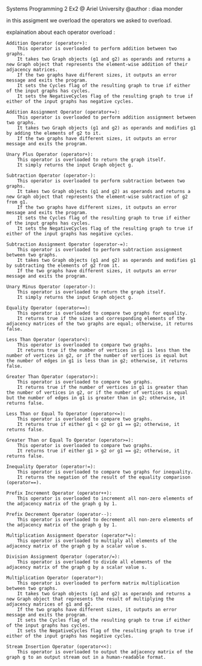 Systems Programming 2 Ex2 @ Ariel University
@author : diaa monder

in this assigment we overload the operators we asked to overload.

explaination about each operator overload :

    Addition Operator (operator+):
        This operator is overloaded to perform addition between two graphs.
        It takes two Graph objects (g1 and g2) as operands and returns a new Graph object that represents the element-wise addition of their adjacency matrices.
        If the two graphs have different sizes, it outputs an error message and exits the program.
        It sets the Cycles flag of the resulting graph to true if either of the input graphs has cycles.
        It sets the NegativeCycles flag of the resulting graph to true if either of the input graphs has negative cycles.

    Addition Assignment Operator (operator+=):
        This operator is overloaded to perform addition assignment between two graphs.
        It takes two Graph objects (g1 and g2) as operands and modifies g1 by adding the elements of g2 to it.
        If the two graphs have different sizes, it outputs an error message and exits the program.

    Unary Plus Operator (operator+):
        This operator is overloaded to return the graph itself.
        It simply returns the input Graph object g.

    Subtraction Operator (operator-):
        This operator is overloaded to perform subtraction between two graphs.
        It takes two Graph objects (g1 and g2) as operands and returns a new Graph object that represents the element-wise subtraction of g2 from g1.
        If the two graphs have different sizes, it outputs an error message and exits the program.
        It sets the Cycles flag of the resulting graph to true if either of the input graphs has cycles.
        It sets the NegativeCycles flag of the resulting graph to true if either of the input graphs has negative cycles.

    Subtraction Assignment Operator (operator-=):
        This operator is overloaded to perform subtraction assignment between two graphs.
        It takes two Graph objects (g1 and g2) as operands and modifies g1 by subtracting the elements of g2 from it.
        If the two graphs have different sizes, it outputs an error message and exits the program.

    Unary Minus Operator (operator-):
        This operator is overloaded to return the graph itself.
        It simply returns the input Graph object g.

    Equality Operator (operator==):
        This operator is overloaded to compare two graphs for equality.
        It returns true if the sizes and corresponding elements of the adjacency matrices of the two graphs are equal; otherwise, it returns false.

    Less Than Operator (operator<):
        This operator is overloaded to compare two graphs.
        It returns true if the number of vertices in g1 is less than the number of vertices in g2, or if the number of vertices is equal but the number of edges in g1 is less than in g2; otherwise, it returns false.

    Greater Than Operator (operator>):
        This operator is overloaded to compare two graphs.
        It returns true if the number of vertices in g1 is greater than the number of vertices in g2, or if the number of vertices is equal but the number of edges in g1 is greater than in g2; otherwise, it returns false.

    Less Than or Equal To Operator (operator<=):
        This operator is overloaded to compare two graphs.
        It returns true if either g1 < g2 or g1 == g2; otherwise, it returns false.

    Greater Than or Equal To Operator (operator>=):
        This operator is overloaded to compare two graphs.
        It returns true if either g1 > g2 or g1 == g2; otherwise, it returns false.

    Inequality Operator (operator!=):
        This operator is overloaded to compare two graphs for inequality.
        It returns the negation of the result of the equality comparison (operator==).

    Prefix Increment Operator (operator++):
        This operator is overloaded to increment all non-zero elements of the adjacency matrix of the graph g by 1.

    Prefix Decrement Operator (operator--):
        This operator is overloaded to decrement all non-zero elements of the adjacency matrix of the graph g by 1.

    Multiplication Assignment Operator (operator*=):
        This operator is overloaded to multiply all elements of the adjacency matrix of the graph g by a scalar value s.

    Division Assignment Operator (operator/=):
        This operator is overloaded to divide all elements of the adjacency matrix of the graph g by a scalar value s.

    Multiplication Operator (operator*):
        This operator is overloaded to perform matrix multiplication between two graphs.
        It takes two Graph objects (g1 and g2) as operands and returns a new Graph object that represents the result of multiplying the adjacency matrices of g1 and g2.
        If the two graphs have different sizes, it outputs an error message and exits the program.
        It sets the Cycles flag of the resulting graph to true if either of the input graphs has cycles.
        It sets the NegativeCycles flag of the resulting graph to true if either of the input graphs has negative cycles.

    Stream Insertion Operator (operator<<):
        This operator is overloaded to output the adjacency matrix of the graph g to an output stream out in a human-readable format.
